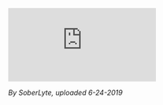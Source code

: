 <iframe src="https://www.youtube.com/embed/AnwfyYq30mA" title="YouTube video player" frameborder="0" allow="accelerometer; autoplay; clipboard-write; encrypted-media; gyroscope; picture-in-picture; web-share" allowfullscreen></iframe>

*By SoberLyte, uploaded 6-24-2019*
